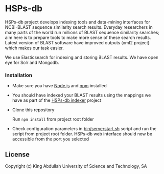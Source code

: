 # HSPs-db

HSPs-db project develops indexing tools and data-mining interfaces for
NCBI-BLAST sequence similarity search results.
Everyday researchers in many parts of the world run millions of BLAST sequence similarity
searches; aim here is to prepare tools to make more sense of these search results.
Latest version of BLAST software have improved outputs (xml2 project)
which makes our task easier.

We use Elasticsearch for indexing and storing BLAST results.
We have open eye for Solr and Mongodb.

### Installation ###

* Make sure you have [Node.js](https://nodejs.org/en/) and
  [npm](https://www.npmjs.com/) installed

* You should have indexed your BLAST results using the mappings we have
  as part of the [HSPs-db indexer](https://github.com/uludag/hspsdb-indexer)
  project

* Clone this repository

  Run `npm install` from project root folder

* Check configuration parameters in [bin/serverstart.sh](bin/serverstart.sh)
  script and run the script from project root folder.
  HSPs-db web interface should now be accessible from the port you selected

## License

Copyright (c) King Abdullah University of Science and Technology, SA